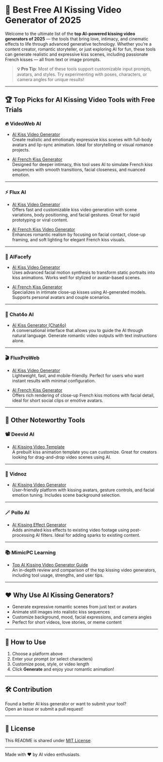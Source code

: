 # 💋 Best Free AI Kissing Video Generator of 2025
Welcome to the ultimate list of the **top AI-powered kissing video generators of 2025** — the tools that bring love, intimacy, and cinematic effects to life through advanced generative technology. Whether you’re a content creator, romantic storyteller, or just exploring AI for fun, these tools can generate realistic and expressive kiss scenes, including passionate French kisses — all from text or image prompts.

> **💡 Pro Tip**: Most of these tools support customizable input prompts, avatars, and styles. Try experimenting with poses, characters, or camera angles for unique results!

---

## 🏆 Top Picks for AI Kissing Video Tools with Free Trials
### 🔥 **VideoWeb AI**
- [AI Kiss Video Generator](https://videoweb.ai/ai-kiss-video/)  
  Create realistic and emotionally expressive kiss scenes with full-body avatars and lip-sync animation. Ideal for storytelling or visual romance projects.

- [AI French Kiss Generator](https://videoweb.ai/ai-french-kiss/)  
  Designed for deeper intimacy, this tool uses AI to simulate French kiss sequences with smooth transitions, facial closeness, and nuanced emotion.

---

### ⚡ **Flux AI**
- [AI Kiss Video Generator](https://flux-ai.io/ai-kiss-video/)  
  Offers fast and customizable kiss video generation with scene variations, body positioning, and facial gestures. Great for rapid prototyping or viral content.

- [AI French Kiss Video Generator](https://flux-ai.io/ai-french-kiss-video/)  
  Enhances romantic realism by focusing on facial contact, close-up framing, and soft lighting for elegant French kiss visuals.

---

### 🤖 **AIFacefy**
- [AI Kiss Video Generator](https://aifacefy.com/ai-kiss-video/)  
  Uses advanced facial motion synthesis to transform static portraits into kiss animations. Works well for stylized or avatar-based scenes.

- [AI French Kiss Generator](https://aifacefy.com/ai-french-kiss-video/)  
  Specializes in intimate close-up kisses using AI-generated models. Supports personal avatars and couple scenarios.

---

### 🧠 **Chat4o AI**
- [AI Kiss Generator (Chat4o)](https://chat4o.ai/ai/ai-kiss/)  
  A conversational interface that allows you to guide the AI through natural language. Generate romantic video outputs with text instructions alone.

---

### 🎬 **FluxProWeb**
- [AI Kiss Video Generator](https://fluxproweb.com/ai-kiss-video/)  
  Lightweight, fast, and mobile-friendly. Perfect for users who want instant results with minimal configuration.

- [AI French Kiss Generator](https://fluxproweb.com/ai-french-kiss/)  
  Offers rich rendering of close-up French kiss motions with facial detail, ideal for short social clips or emotive avatars.

---

## 🎨 Other Noteworthy Tools

### 📽️ **Deevid AI**
- [AI Kissing Video Template](https://deevid.ai/template/ai-kissing)  
  A prebuilt kiss animation template you can customize. Great for creators looking for drag-and-drop video scenes using AI.

---

### 🌟 **Vidnoz**
- [AI Kissing Video Generator](https://www.vidnoz.com/ai-kissing-video.html)  
  User-friendly platform with kissing avatars, gesture controls, and facial emotion tuning. Includes scene background selection.

---

### 🪄 **Pollo AI**
- [AI Kissing Effect Generator](https://pollo.ai/video-effects/ai-kissing)  
  Adds animated kiss effects to existing video footage using post-processing AI filters. Ideal for adding sparks to existing content.

---

### 📚 **MimicPC Learning**
- [Top AI Kissing Video Generator Guide](https://www.mimicpc.com/learn/top-ai-kissing-generator)  
  An in-depth review and comparison of the top kissing video generators, including tool usage, strengths, and user tips.

---

## ❤️ Why Use AI Kissing Generators?

- Generate expressive romantic scenes from just text or avatars
- Animate still images into realistic kiss sequences
- Customize background, mood, facial expressions, and camera angles
- Perfect for short videos, love stories, or meme content

---

## 📝 How to Use

1. Choose a platform above
2. Enter your prompt (or select characters)
3. Customize pose, style, or video length
4. Click **Generate** and enjoy your romantic animation!

---

## 🛠️ Contribution

Found a better AI kiss generator or want to submit your tool?  
Open an issue or submit a pull request!

---

## 📄 License

This README is shared under [MIT License](LICENSE).

---

Made with ❤️ by AI video enthusiasts.
